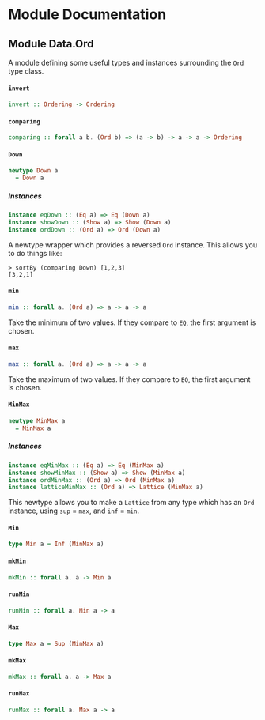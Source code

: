 # Module Documentation

## Module Data.Ord

A module defining some useful types and instances surrounding the `Ord`
type class.

#### `invert`

``` purescript
invert :: Ordering -> Ordering
```

#### `comparing`

``` purescript
comparing :: forall a b. (Ord b) => (a -> b) -> a -> a -> Ordering
```

#### `Down`

``` purescript
newtype Down a
  = Down a
```

##### Instances
``` purescript
instance eqDown :: (Eq a) => Eq (Down a)
instance showDown :: (Show a) => Show (Down a)
instance ordDown :: (Ord a) => Ord (Down a)
```

A newtype wrapper which provides a reversed `Ord` instance. This allows
you to do things like:

    > sortBy (comparing Down) [1,2,3]
    [3,2,1]

#### `min`

``` purescript
min :: forall a. (Ord a) => a -> a -> a
```

Take the minimum of two values. If they compare to `EQ`, the first
argument is chosen.

#### `max`

``` purescript
max :: forall a. (Ord a) => a -> a -> a
```

Take the maximum of two values. If they compare to `EQ`, the first
argument is chosen.

#### `MinMax`

``` purescript
newtype MinMax a
  = MinMax a
```

##### Instances
``` purescript
instance eqMinMax :: (Eq a) => Eq (MinMax a)
instance showMinMax :: (Show a) => Show (MinMax a)
instance ordMinMax :: (Ord a) => Ord (MinMax a)
instance latticeMinMax :: (Ord a) => Lattice (MinMax a)
```

This newtype allows you to make a `Lattice` from any type which has an
`Ord` instance, using `sup` = `max`, and `inf` = `min`.

#### `Min`

``` purescript
type Min a = Inf (MinMax a)
```

#### `mkMin`

``` purescript
mkMin :: forall a. a -> Min a
```

#### `runMin`

``` purescript
runMin :: forall a. Min a -> a
```

#### `Max`

``` purescript
type Max a = Sup (MinMax a)
```

#### `mkMax`

``` purescript
mkMax :: forall a. a -> Max a
```

#### `runMax`

``` purescript
runMax :: forall a. Max a -> a
```



